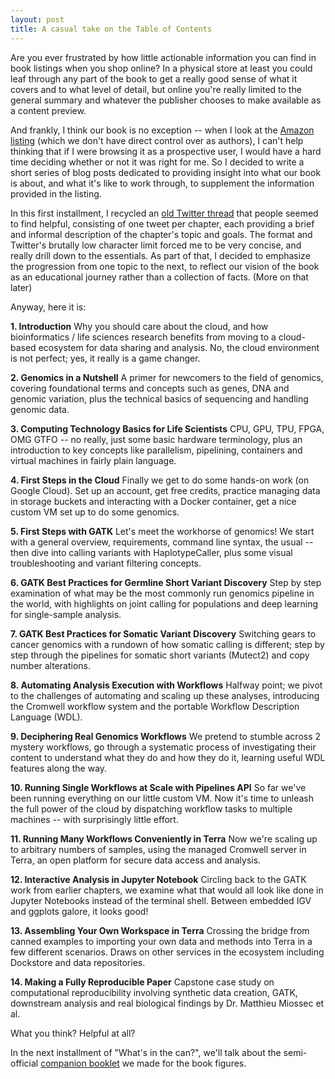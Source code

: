```yaml
---
layout: post
title: A casual take on the Table of Contents
---
```


Are you ever frustrated by how little actionable information you can find in book listings when you shop online? In a physical store at least you could leaf through any part of the book to get a really good sense of what it covers and to what level of detail, but online you're really limited to the general summary and whatever the publisher chooses to make available as a content preview. 

And frankly, I think our book is no exception -- when I look at the [Amazon listing](https://www.amazon.com/Genomics-Cloud-GATK-Spark-Docker-dp-1491975199/dp/1491975199) (which we don't have direct control over as authors), I can't help thinking that if I were browsing it as a prospective user, I would have a hard time deciding whether or not it was right for me. So I decided to write a short series of blog posts dedicated to providing insight into what our book is about, and what it's like to work through, to supplement the information provided in the listing.

In this first installment, I recycled an [old Twitter thread](https://twitter.com/VdaGeraldine/status/1263336914859560962?s=20) that people seemed to find helpful, consisting of one tweet per chapter, each providing a brief and informal description of the chapter's topic and goals. The format and Twitter's brutally low character limit forced me to be very concise, and really drill down to the essentials. As part of that, I decided to emphasize the progression from one topic to the next, to reflect our vision of the book as an educational journey rather than a collection of facts. (More on that later)

Anyway, here it is: 

**1. Introduction**
Why you should care about the cloud, and how bioinformatics / life sciences research benefits from moving to a cloud-based ecosystem for data sharing and analysis. No, the cloud environment is not perfect; yes, it really is a game changer.

**2. Genomics in a Nutshell**
A primer for newcomers to the field of genomics, covering foundational terms and concepts such as genes, DNA and genomic variation, plus the technical basics of sequencing and handling genomic data.

**3. Computing Technology Basics for Life Scientists**
CPU, GPU, TPU, FPGA, OMG GTFO -- no really, just some basic hardware terminology, plus an introduction to key concepts like parallelism, pipelining, containers and virtual machines in fairly plain language.

**4. First Steps in the Cloud**
Finally we get to do some hands-on work (on Google Cloud). Set up an account, get free credits, practice managing data in storage buckets and interacting with a Docker container, get a nice custom VM set up to do some genomics.

**5. First Steps with GATK**
Let's meet the workhorse of genomics! We start with a general overview, requirements, command line syntax, the usual -- then dive into calling variants with HaplotypeCaller, plus some visual troubleshooting and variant filtering concepts.

**6. GATK Best Practices for Germline Short Variant Discovery**
Step by step examination of what may be the most commonly run genomics pipeline in the world, with highlights on joint calling for populations and deep learning for single-sample analysis.

**7. GATK Best Practices for Somatic Variant Discovery**
Switching gears to cancer genomics with a rundown of how somatic calling is different; step by step through the pipelines for somatic short variants (Mutect2) and copy number alterations.

**8. Automating Analysis Execution with Workflows**
Halfway point; we pivot to the challenges of automating and scaling up these analyses, introducing the Cromwell workflow system and the portable Workflow Description Language (WDL).

**9. Deciphering Real Genomics Workflows**
We pretend to stumble across 2 mystery workflows, go through a systematic process of investigating their content to understand what they do and how they do it, learning useful WDL features along the way.

**10. Running Single Workflows at Scale with Pipelines API**
So far we've been running everything on our little custom VM. Now it's time to unleash the full power of the cloud by dispatching workflow tasks to multiple machines -- with surprisingly little effort.

**11. Running Many Workflows Conveniently in Terra**
Now we're scaling up to arbitrary numbers of samples, using the managed Cromwell server in Terra, an open platform for secure data access and analysis. 

**12. Interactive Analysis in Jupyter Notebook**
Circling back to the GATK work from earlier chapters, we examine what that would all look like done in Jupyter Notebooks instead of the terminal shell. Between embedded IGV and ggplots galore, it looks good!

**13. Assembling Your Own Workspace in Terra**
Crossing the bridge from canned examples to importing your own data and methods into Terra in a few different scenarios. Draws on other services in the ecosystem including Dockstore and data repositories.

**14. Making a Fully Reproducible Paper**
Capstone case study on computational reproducibility involving synthetic data creation, GATK, downstream analysis and real biological findings by Dr. Matthieu Miossec et al. 

What you think? Helpful at all? 

In the next installment of "What's in the can?", we'll talk about the semi-official [companion booklet](https://storage.googleapis.com/genomics-in-the-cloud/figures/Genomics_in_the_Cloud___Figures_Booklet.pdf) we made for the book figures.
